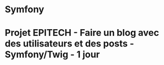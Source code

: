 # Symfony

# Projet EPITECH - Faire un blog avec des utilisateurs et des posts - Symfony/Twig - 1 jour
